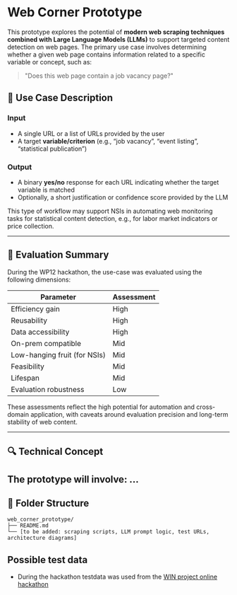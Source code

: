# Web Corner Prototype

This prototype explores the potential of **modern web scraping techniques combined with Large Language Models (LLMs)** to support targeted content detection on web pages. The primary use case involves determining whether a given web page contains information related to a specific variable or concept, such as:

> "Does this web page contain a job vacancy page?"

## 🧠 Use Case Description

### Input
- A single URL or a list of URLs provided by the user
- A target **variable/criterion** (e.g., “job vacancy”, “event listing”, “statistical publication”)

### Output
- A binary **yes/no** response for each URL indicating whether the target variable is matched
- Optionally, a short justification or confidence score provided by the LLM

This type of workflow may support NSIs in automating web monitoring tasks for statistical content detection, e.g., for labor market indicators or price collection.

---

## 📌 Evaluation Summary

During the WP12 hackathon, the use-case was evaluated using the following dimensions:

| Parameter              | Assessment |
|------------------------|------------|
| Efficiency gain        | High       |
| Reusability            | High       |
| Data accessibility     | High       |
| On-prem compatible     | Mid        |
| Low-hanging fruit (for NSIs) | Mid  |
| Feasibility            | Mid        |
| Lifespan               | Mid        |
| Evaluation robustness  | Low        |

These assessments reflect the high potential for automation and cross-domain application, with caveats around evaluation precision and long-term stability of web content.

---

## 🔍 Technical Concept

The prototype will involve:
...
---

## 📁 Folder Structure

```plaintext
web_corner_prototype/
├── README.md
└── [to be added: scraping scripts, LLM prompt logic, test URLs, architecture diagrams]
```

## Possible test data
- During the hackathon testdata was used from the [WIN project online hackathon](https://cros.ec.europa.eu/book-page/win-hackathon)
